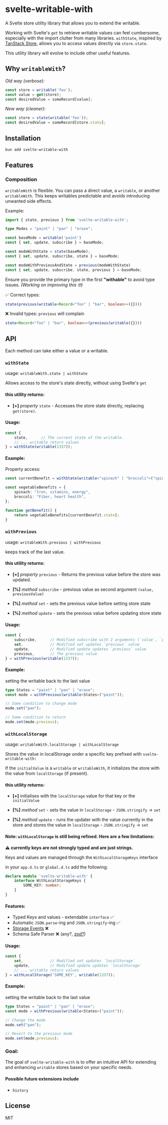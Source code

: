 # svelte-writable-with

A Svelte store utility library that allows you to extend the writable.

Working with Svelte's `get` to retrieve writable values can feel cumbersome, especially with the import clutter from many libraries. `withState`, inspired by [TanStack Store](https://tanstack.com/store/latest), allows you to access values directly via `store.state`. 

This utility library will evolve to include other useful features.

## Why `writableWith`?
_Old way (verbose):_
```ts
const store = writable('foo');
const value = get(store);
const desiredValue = someRecord[value];
```

_New way (cleaner):_
```ts
const store = state(writable('foo'));
const desiredValue = someRecord[store.state];
```

## Installation

```bash
bun add svelte-writable-with
```

## Features

### Composition

`writableWith` is flexible. You can pass a direct value, a `writable`, or another `writableWith`. This keeps writables predictable and avoids introducing unwanted side effects.

Example:
```ts
import { state, previous } from 'svelte-writable-with';

type Modes = "paint" | "pan" | "erase";

const baseMode = writable('paint')
const { set, update, subscribe } = baseMode;

const modeWithState = state(baseMode);
const { set, update, subscribe, state } = baseMode;

const modeWithPreviousAndState = previous(modeWithState)
const { set, update, subscribe, state, previous } = baseMode;
```

Ensure you provide the primary type in the first **"withable"** to avoid type issues. _(Working on improving this 🤓)_

✅ Correct types: 
```ts
state(previous(writable<Record<"foo" | "bar", boolean>>({})))
```
❌ Invalid types: `previous` will complain
```ts
state<Record<"foo" | "bar", boolean>>(previous(writable({})))
``` 


## API

Each method can take either a value or a writable.

### `withState`
usage: `writableWith.state | withState`

Allows access to the store's state directly, without using Svelte's `get`

#### this utility returns:

- **[+]** _property_ `state` - Accesses the store state directly, replacing `get(store)`.

#### Usage:

```ts
const {
    state,      // The current state of the writable.
    // ... writable return values
} = withState(writable(1337));
```

#### Example:

Property access:

```ts
const currentBenefit = withState(writable<"spinach" | "broccoli">("spinach"));

const vegetableBenefits = {
    spinach: "Iron, vitamins, energy",
    broccoli: "Fiber, heart health",
};

function getBenefit() {
    return vegetableBenefits[currentBenefit.state];
}
```

### `withPrevious`
usage: `writableWith.previous | withPrevious`

keeps track of the last value.

#### this utility returns:

- **[+]** _property_ `previous` - Returns the previous value before the store was updated.

- **[%]** _method_ `subscribe` - previous value as second argument `(value, previousValue)`
    
- **[%]** _method_ `set` - sets the previous value before setting store state
    
- **[%]** _method_ `update` - sets the previous value before updating store state

#### Usage:

```typescript
const {
    subscribe,      // Modified subscribe with 2 arguments (`value`, `previousValue`)
    set,            // Modified set updates `previous` value
    update,         // Modified update updates `previous` value
    previous,       // The previous value
} = withPrevious(writable(1337));
```

#### Example:

setting the writable back to the last value

```ts
type States = "paint" | "pan" | "erase"; 
const mode = withPrevious(writable<States>("paint"));

// Some condition to change mode
mode.set("pan");

// Some condition to return
mode.set(mode.previous);
```


### `withLocalStorage`

usage: `writableWith.localStorage | withLocalStorage`

Stores the value in localStorage under a specific key prefixed with `svelte-writable-with:`

If the `initialValue` is a `writable` or `writableWith`, it initializes the store with the value from `localStorage` (if present).

#### this utility returns:

- **[+]** initialises with the `localStorage` value for that key or the `initialValue`
    
- **[%]** _method_ `set` - sets the value in `localStorage` - `JSON.stringify` -> `set`
    
- **[%]** _method_ `update` - runs the updater with the value currently in the store and stores the value in `localStorage` - `JSON.stringify` -> `set`

#### Note: `withLocalStorage` is still being refined. Here are a few limitations:

**⚠️ currently keys are not strongly typed and are just strings.**

Keys and values are managed through the `WithLocalStorageKeys` interface

in your `app.d.ts` or `global.d.ts` add the following:

```ts
declare module 'svelte-writable-with' {
	interface WithLocalStorageKeys {
		SOME_KEY: number;
	}
}
```

#### Features:
- Typed Keys and values - extendable `interface` ✅
- Automatic `JSON.parse`-ing and `JSON.stringify`-ing ✅
- [Storage Events](https://developer.mozilla.org/en-US/docs/Web/API/Window/storage_event) ❌
- Schema Safe Parser ❌ (any?, [zod?](https://zod.dev/))

#### Usage:

```typescript
const {
    set,            // Modified set updates `localStorage`
    update,         // Modified update updates `localStorage`
    // ... writable return values
} = withLocalStorage('SOME_KEY', writable(1337));
```

#### Example:

setting the writable back to the last value

```ts
type States = "paint" | "pan" | "erase"; 
const mode = withPrevious(writable<States>("paint"));

// Change the mode
mode.set("pan");

// Revert to the previous mode
mode.set(mode.previous);
```


### Goal:

The goal of `svelte-writable-with` is to offer an intuitive API for extending and enhancing `writable` stores based on your specific needs.


#### Possible future extensions include

-   `history`

## License

MIT
